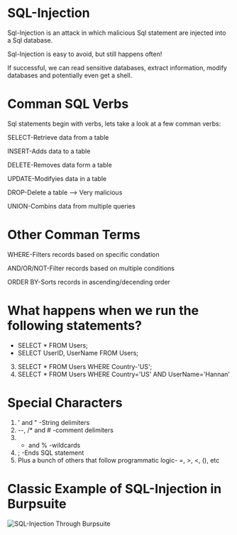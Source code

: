 # SQL-Injection
Sql-Injection is an attack in which malicious Sql statement are injected into a Sql database.

Sql-Injection is easy to avoid, but still happens often!

If successful, we can read sensitive databases, extract information, modify databases and potentially even get a shell.

# Comman SQL Verbs
Sql statements begin with verbs, lets take a look at a few comman verbs:

SELECT-Retrieve data from a table

INSERT-Adds data to a table

DELETE-Removes data form a table

UPDATE-Modifyies data in a table

DROP-Delete a table --> Very malicious

UNION-Combins data from multiple queries

# Other Comman Terms 
WHERE-Filters records based on specific condation

AND/OR/NOT-Filter records based on multiple conditions

ORDER BY-Sorts records in ascending/decending order

# What happens when we run the following statements?
* SELECT * FROM Users;
* SELECT UserID, UserName FROM Users;
3. SELECT * FROM Users WHERE Country-'US';
4. SELECT * FROM Users WHERE Country='US' AND UserName='Hannan'

# Special Characters
1. ' and " -String delimiters
2. --, /* and # -comment delimiters
3. * and % -wildcards
4. ; -Ends SQL statement
5. Plus a bunch of others that follow programmatic logic- =, >, <, (), etc

# Classic Example of SQL-Injection in Burpsuite
![SQL-Injection Through Burpsuite](https://user-images.githubusercontent.com/52100180/74090717-6cf6fb80-4ad0-11ea-83c1-bab743242f01.png)

